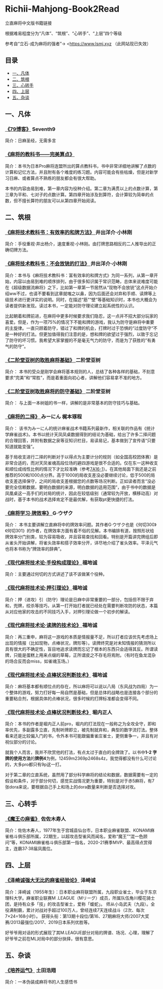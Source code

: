 # Richii-Mahjong-Book2Read

立直麻将中文版书籍链接

根据难易程度分为“凡体”、“筑根”、“心转手”、“上层”四个等级

参考自“立石-成为麻将的强者”→ <https://www.lsmj.xyz （此网站现已失效）

## 目录

- [一、凡体](#一凡体)
- [二、筑根](#二筑根)
- [三、心转手](#三心转手)
- [四、上层](#四上层)
- [五、杂谈](#五杂谈)

## 一、凡体

### [《79博客》](https://www.bilibili.com/read/readlist/rl45758) Seventh9

简介：日麻圣经，无需多言

### [《麻将的教科书——完美算点》](https://www.bilibili.com/read/readlist/rl481924)

简介：本书为日本Pro麻将连盟所出的算点教科书，书中非常详细地讲解了点数的计算和记忆方法，并且附有各个难度的练习题。内容可能会有些枯燥，但是对新学习日麻、或者算点不熟练的朋友都会有很大帮助。

本书的内容由易到难，第一章内容为役种介绍。第二章为满贯以上的点数计算，第三章为平和、七对子的点数计算。第四章开始涉及到算符，会计算较为简单的点数，但不擅长算符的朋友可以从第四章开始阅读。

## 二、筑根

### [《麻将技术教科书：有效率的和牌方法》 ](https://www.bilibili.com/read/readlist/rl480264) 井出洋介·小林刚

简介：手役重视·井出杨介，速度重视·小林刚。由打牌思路相反的二人推导出的正确切牌方法。

### [《麻将技术教科书：不会放铳的打法》 ](https://www.bilibili.com/read/readlist/rl398453) 井出洋介·小林刚

简介：本书与《麻将技术教科书：富有效率的和牌方式》为同一系列，从第一章开始，内容以由易到难的顺序排列，由于很多知识属于常识范畴，总体来说难度可能在《超级数据流麻将》之下，比如第一章第一节居然从“现物不会放铳”这点开始介绍ww不过，也请不要看到这章就嗤之以鼻，因为后面还会对弃和手顺、读牌等上级技术进行更详实的说明。同时，在描述“筋”“壁”等基础知识时，本书也大概会为读者提供新发现。读过本书，一定能对防守理论建立起系统性的认识。 

比起朝着和牌前进，在麻将中更多时候要求我们隐忍，这一点并不招大部分玩家的喜爱。但是，作为一项75%的情况下不能和牌的游戏，我认为防守是麻将中重要的主旋律。一直只顾着防守，错过了和牌的机会，打牌时过于恐惧的“过度防守“不是一种好的打法。但更加值得我们注意的是，想和牌的欲望过于强烈，以致于忘记了防守的坏习惯。我希望大家掌握的不是毫无气力的防守，而是为了获胜的”有勇气的防守“。

### [《二阶堂亚树的取胜麻将基础》 ](https://www.bilibili.com/read/readlist/rl354405) 二阶堂亚树

简介：  本书的受众是刚学会麻将基本规则的人，总结了各种各样的基础，不刻意要求“完美”和“常胜”，而是着重面向初心者，讲解他们容易拿不准的地方。

### [《二阶堂亚树取胜麻将的防守基础》 ](https://www.bilibili.com/read/readlist/rl395555) 二阶堂亚树

简介：  与上面一本树姐的书一样，讲解的是非常基本的防守技巧与基础。

### [《麻将的二择》 ](https://www.bilibili.com/read/readlist/rl116320) みーにん 梶本琢程

简介： 该书为みーにん的统计麻雀战术书籍系列最新作，相关联的作品有《统计学麻雀战术》。本书以统计天凤凤桌数据得到的结论为基础，给出了许多二择问题的合理回答，并附有数据之泉等豆知识栏目，易读易记，基本做到了宣传语“只要知道就能变强”。

基于局收支进行二择的判断对于以得点为主要计分的规则（如全国高校团体赛）是非常合适的，而对天凤雀魂高段位场的避四游戏是很不合适的。仅在东一这种收支和顺位成线性比例的情况下才比较准确（参考[7A16-1](https://www.bilibili.com/read/cv6022827)）。在其他局面下我还是之前推荐的500和1000点分界。高于1000的局收支差没必要继续讨论，低于500的局收支差选择保守，之间的局收支差根据您的点数等场况判断。正如读者而言“没必要完全信赖数据，要明白数据的来源，明白数据的适用范围”，由于书中的数据是凤凰桌这一高手们的对局的统计，因此在较低级别（通常较为开放，横移动高）对战时，基于本书的战术选择肯定不是最优解，有获取pt更快捷的打法。 

### [《麻将学习·牌效率》 ](https://www.bilibili.com/read/readlist/rl509592) G·ウザク

简介：  本书主要讲解立直麻将中的牌效率问题。其作者G·ウザク也是《何切300》《何切301》的作者，在牌效率方面有着不俗的见解。本书编排有道，按照形状给牌效率分门别类，较为容易吸收，并且容易查找和回看。特别是开篇讲完牌组后即从雀头开始讲解，将雀头效率和搭子效率分开，详尽地介绍了雀头效率。平泽元气也将本书称为“牌效率的辞典”。

### [《现代麻将技术论·手役构成理论》 ](https://www.bilibili.com/read/readlist/rl210185) 福地诚

简介：主要通过何切的方式讲述了该不该做某个役种。

### [《现代麻将技术论·押引理论》 ](https://www.bilibili.com/read/readlist/rl219464) 福地诚

简介：押（进攻）引（防守）理论是日麻中非常重要的一部分，包括但不限于弃和，兜牌，绞杀等技巧，从第一打开始打者就已经处在需要判断攻防的状态，本篇从对应他家的攻击的不同技巧入手，对押引理论做一个初步的解读。

### [《现代麻将技术论·读牌的技术论》 ](https://www.bilibili.com/read/readlist/rl230378) 福地诚

简介：再三重申，麻将这一游戏的本质是情报量不足，所以打者应该优先考虑场上出现的情报（比如现物，点棒状况，牌形等）。读牌终究是对未知情报的猜测所以具有很大的不确定性，盲目地追求读牌而忘记了根本的东西只会适得其反。所谓读牌，只能是蛋糕上用来点缀的草莓，正所谓皮之不存毛将焉附。（有时在鱼龙混杂的场合反而会miss，如雀魂玉场。）

### [《现代麻将技术论·点棒状况判断技术》](https://www.bilibili.com/read/readlist/rl244486) 福地诚

简介：麻将基本都有顺位点的存在，所以麻将可以说以八局（东风战为四局）为一个整体的游戏，努力打好每一局自然是基础，但是总体的战略也是连接各个部分的重要粘合剂，根据具体的点棒状况，很多时候的打牌标准都会变得不同。

### [《现代麻将技术论·点棒状况判断技术》](https://www.bilibili.com/read/readlist/rl244486) 堀内正人

简介：本书的作者是堀内正人前pro，堀内的打法现在一般称之为全攻全守，即和率优先，多副露多立直，先制听牌即立，被先制就弃和，典型的数字流打法。整体看来还是比较偏入门的书，令外本书可能跟偏重雀庄雀士，更侧重争一，并且有对祝仪部分的讨论。

就我个人而言，我并不欣赏他的打法，有点太过于直白的全牌效了。以书中**1-2 字牌的使用方法**的**牌例4**为例，12459m2369p2468s4z，我觉得都没有什么可讨论的，大多pro都只有9p这一打。

对于第二章的立直系统，虽然用了部分科学麻将的结论和数据，数据需要有一定的假设和条件，对于部分何切，感觉实战情况更为重要，特别是对于赤5麻将，有7张dora来说，要根据自己手上和场上的dora数量来判断是否选择对攻。



## 三、心转手

### [《魔王の麻雀》](https://www.bilibili.com/read/readlist/rl680913) 佐佐木寿人

简介：佐佐木寿人，1977年生于宫城县仙台市，日本职业麻雀联盟、KONAMI麻雀格斗俱乐部所属，22期生，以超攻击型雀风而闻名，爱称“魔王”“混一色顾问”等，KONAMI麻雀格斗俱乐部第一指名，2020-21赛季MVP、最高得点赏得主，连霸37·38届凤凰位。



## 四、上层

### [《泽崎诚强大无比的麻雀经验论》](https://www.bilibili.com/read/readlist/rl339462) 泽崎诚

简介：泽崎诚（1955年⽣）：⽇本职业麻将联盟所属，九段职业雀⼠，毕业于东京理科⼤学。麻雀职业联赛M .LEAGUE（Mリーグ）成员，所属队伍⻆川樱花骑⼠团，是持有众多「技」的攻击型雀⼠，爱称「蝮蛇」。 师从⼩岛武夫（九段）。全役满制霸，累计对战对⼿超过100万⼈，曾经连续7天连续战⽃（2次、每次7×24=168⼩时）。 获得头衔：第13期十段位/第16、27期麻将大师/2007大奖赛/2013最强位/2017、2019日本系列优胜等。

好爷爷用对话的形式展现了其M.LEAGUE部分对局的牌谱、场况、心理，理解了好爷爷之前在ML对局中的部分抉择，很有意思。



## 五、杂谈

### [《培养运气》](https://www.bilibili.com/read/readlist/rl329524) 土田浩翔

简介：一本伪装成麻将书的人生感悟书
